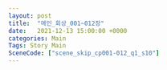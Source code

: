 ```yaml
---
layout: post
title:  "메인_회상_001~012장"
date:   2021-12-13 15:00:00 +0000
categories: Main
Tags: Story Main
SceneCode: ["scene_skip_cp001-012_q1_s10"]
---
```

